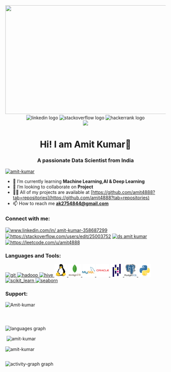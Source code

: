 <div align="center">
  <img height="340" width= "1200" src="https://www.codium.ai/wp-content/uploads/2023/10/how-does-code-integrity-work.gif"  />
</div>

<div align="center">
  <img src="https://img.shields.io/static/v1?message=LinkedIn&logo=linkedin&label=&color=0077B5&logoColor=white&labelColor=&style=for-the-badge" height="25" alt="linkedin logo"  />
  <img src="https://img.shields.io/static/v1?message=Stackoverflow&logo=stackoverflow&label=&color=FE7A16&logoColor=white&labelColor=&style=for-the-badge" height="25" alt="stackoverflow logo"  />
  <img src="https://img.shields.io/static/v1?message=HackerRank&logo=hackerrank&label=&color=2EC866&logoColor=white&labelColor=&style=for-the-badge" height="25" alt="hackerrank logo"  />
</div>

<div align="center">
  <img src="https://visitor-badge.laobi.icu/badge?page_id=amit4888.amit4888&"  />
</div>


<h1 align="center">Hi! I am Amit Kumar👋</h1>
<h3 align="center">A passionate Data Scientist from India</h3>

<p align="left"> <a href="https://github.com/ryo-ma/github-profile-trophy"><img src="https://github-profile-trophy.vercel.app/?username=amit-kumar" alt="amit-kumar" /></a> </p>


- 🌱 I’m currently learning **Machine Learning,AI & Deep Learning**
- 👀 I’m looking to collaborate on **Project**
- 👨‍💻 All of my projects are available at [https://github.com/amit4888?tab=repositories](https://github.com/amit4888?tab=repositories)
- 📫 How to reach me **ak2754844@gmail.com**



<h3 align="left">Connect with me:</h3>
<p align="left">
<a href="https://linkedin.com/in/www.linkedin.com/in/ amit-kumar-358687299" target="blank"><img align="center" src="https://raw.githubusercontent.com/rahuldkjain/github-profile-readme-generator/master/src/images/icons/Social/linked-in-alt.svg" alt="www.linkedin.com/in/ amit-kumar-358687299" height="30" width="40" /></a>
<a href="https://stackoverflow.com/users/https://stackoverflow.com/users/edit/25003752" target="blank"><img align="center" src="https://raw.githubusercontent.com/rahuldkjain/github-profile-readme-generator/master/src/images/icons/Social/stack-overflow.svg" alt="https://stackoverflow.com/users/edit/25003752" height="30" width="40" /></a>
<a href="https://kaggle.com/ds amit kumar" target="blank"><img align="center" src="https://raw.githubusercontent.com/rahuldkjain/github-profile-readme-generator/master/src/images/icons/Social/kaggle.svg" alt="ds amit kumar" height="30" width="40" /></a>
<a href="https://www.leetcode.com/https://leetcode.com/u/amit4888" target="blank"><img align="center" src="https://raw.githubusercontent.com/rahuldkjain/github-profile-readme-generator/master/src/images/icons/Social/leet-code.svg" alt="https://leetcode.com/u/amit4888" height="30" width="40" /></a>
</p>

<h3 align="left">Languages and Tools:</h3>
<p align="left"> <a href="https://git-scm.com/" target="_blank" rel="noreferrer"> <img src="https://www.vectorlogo.zone/logos/git-scm/git-scm-icon.svg" alt="git" width="40" height="40"/> </a> <a href="https://hadoop.apache.org/" target="_blank" rel="noreferrer"> <img src="https://www.vectorlogo.zone/logos/apache_hadoop/apache_hadoop-icon.svg" alt="hadoop" width="40" height="40"/> </a> <a href="https://hive.apache.org/" target="_blank" rel="noreferrer"> <img src="https://www.vectorlogo.zone/logos/apache_hive/apache_hive-icon.svg" alt="hive" width="40" height="40"/> </a> <a href="https://www.linux.org/" target="_blank" rel="noreferrer"> <img src="https://raw.githubusercontent.com/devicons/devicon/master/icons/linux/linux-original.svg" alt="linux" width="40" height="40"/> </a> <a href="https://www.mongodb.com/" target="_blank" rel="noreferrer"> <img src="https://raw.githubusercontent.com/devicons/devicon/master/icons/mongodb/mongodb-original-wordmark.svg" alt="mongodb" width="40" height="40"/> </a> <a href="https://www.mysql.com/" target="_blank" rel="noreferrer"> <img src="https://raw.githubusercontent.com/devicons/devicon/master/icons/mysql/mysql-original-wordmark.svg" alt="mysql" width="40" height="40"/> </a> <a href="https://www.oracle.com/" target="_blank" rel="noreferrer"> <img src="https://raw.githubusercontent.com/devicons/devicon/master/icons/oracle/oracle-original.svg" alt="oracle" width="40" height="40"/> </a> <a href="https://pandas.pydata.org/" target="_blank" rel="noreferrer"> <img src="https://raw.githubusercontent.com/devicons/devicon/2ae2a900d2f041da66e950e4d48052658d850630/icons/pandas/pandas-original.svg" alt="pandas" width="40" height="40"/> </a> <a href="https://www.postgresql.org" target="_blank" rel="noreferrer"> <img src="https://raw.githubusercontent.com/devicons/devicon/master/icons/postgresql/postgresql-original-wordmark.svg" alt="postgresql" width="40" height="40"/> </a> <a href="https://www.python.org" target="_blank" rel="noreferrer"> <img src="https://raw.githubusercontent.com/devicons/devicon/master/icons/python/python-original.svg" alt="python" width="40" height="40"/> </a> <a href="https://scikit-learn.org/" target="_blank" rel="noreferrer"> <img src="https://upload.wikimedia.org/wikipedia/commons/0/05/Scikit_learn_logo_small.svg" alt="scikit_learn" width="40" height="40"/> </a> <a href="https://seaborn.pydata.org/" target="_blank" rel="noreferrer"> <img src="https://seaborn.pydata.org/_images/logo-mark-lightbg.svg" alt="seaborn" width="40" height="40"/> </a> </p>

<h3 align="left">Support:</h3>
<p><a href="https://www.buymeacoffee.com/Amit-kumar"> <img align="left" src="https://cdn.buymeacoffee.com/buttons/v2/default-yellow.png" height="50" width="210" alt="Amit-kumar" /></a></p><br><br>

<h1 align="left"></h1>
<p align="left"></p>

<div align="left">
  <img src="https://github-readme-stats.vercel.app/api/top-langs?username=amit4888&locale=en&hide_title=false&layout=compact&card_width=320&langs_count=5&theme=dracula&hide_border=false&order=2" height="150" alt="languages graph"  />


<p>&nbsp;<img align="center" src="https://github-readme-stats.vercel.app/api?username=amit-kumar&show_icons=true&locale=en" alt="amit-kumar" /></p>

<p><img align="center" src="https://github-readme-streak-stats.herokuapp.com/?user=amit-kumar&" alt="amit-kumar" /></p>

<h2 align="left"></h2>

<p align="left"></p>

<h2 align="left"></h2>

<div align="left">
</div>
  <img src="https://github-readme-activity-graph.vercel.app/graph?username=amit4888&radius=16&theme=react&area=true&order=5" height="300" alt="activity-graph graph"  />
</div>

